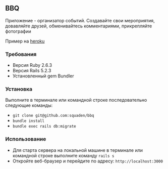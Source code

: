 ## BBQ
Приложение - организатор событий. Создавайте свои мероприятия, довавляйте друзей, обменивайтесь комментариями, прикрепляйте фотографии

Пример на [heroku](https://bbqsq.herokuapp.com)

### Требования
* Версия Ruby 2.6.3
* Версия Rails 5.2.3
* Установленный gem Bundler

### Установка
Выполните в терминале или командной строке последовательно следующие команды:
* `git clone git@github.com:squaden/bbq`
* `bundle install`
* `bundle exec rails db:migrate`

### Использование
* Для старта сервера на локальной машине в терминале или командной строке выполните команду `rails s`
* Откройте веб-браузер и перейдите по адресу: `http://localhost:3000`

